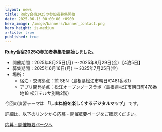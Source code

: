 ```yaml
---
layout: news
title: Ruby合宿2025の参加者募集開始
date: 2025-06-16 00:00:00 +0900
hero_image: /image/banners/banner_contact.png
hero_height: is-medium
article: true
published: true
---
```


**Ruby合宿2025の参加者募集を開始しました。**

* 開催期間：2025年8月25日(月) 〜 2025年8月29日(金) 【4泊5日】
* 募集期間：2025年6月16日(月) 〜 2025年7月25日(金)
* 場所：
  * 宿泊・交流拠点：煎 SEN（島根県松江市朝日町481番地1）
  * アプリ開発拠点：松江オープンソースラボ（島根県松江市朝日町478番地18 松江テルサ別館2階）

今回の演習テーマは **「しまね旅を楽しくするデジタルマップ」** です。  

詳細は、以下のリンクから応募・開催概要ページをご確認ください。

<a href="/info/" class="button is-info">応募・開催概要ページへ</a>
